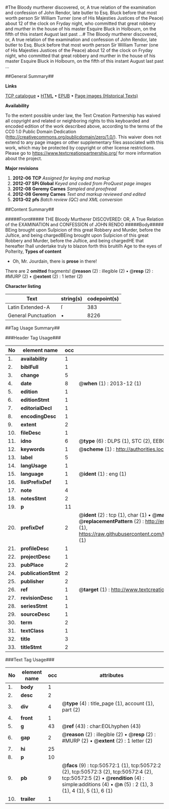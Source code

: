 #The Bloody murtherer discovered, or, A true relation of the examination and confession of John Rendor, late butler to Esq. Bluck before that most worth person Sir William Turner (one of His Majesties Justices of the Peace) about 12 of the clock on Fryday night, who committed that great robbery and murther in the house of his master Esquire Bluck in Holbourn, on the fifth of this instant August last past ...#
The Bloody murtherer discovered, or, A true relation of the examination and confession of John Rendor, late butler to Esq. Bluck before that most worth person Sir William Turner (one of His Majesties Justices of the Peace) about 12 of the clock on Fryday night, who committed that great robbery and murther in the house of his master Esquire Bluck in Holbourn, on the fifth of this instant August last past ...

##General Summary##

**Links**

[TCP catalogue](http://www.ota.ox.ac.uk/tcp/)  • 
[HTML](http://tei.it.ox.ac.uk/tcp/Texts-HTML/free/A28/A28414.html)  • 
[EPUB](http://tei.it.ox.ac.uk/tcp/Texts-EPUB/free/A28/A28414.epub) • 
[Page images (Historical Texts)](https://historicaltexts.jisc.ac.uk/eebo-11898941e)

**Availability**

To the extent possible under law, the Text Creation Partnership has waived all copyright and related or neighboring rights to this keyboarded and encoded edition of the work described above, according to the terms of the CC0 1.0 Public Domain Dedication (http://creativecommons.org/publicdomain/zero/1.0/). This waiver does not extend to any page images or other supplementary files associated with this work, which may be protected by copyright or other license restrictions. Please go to https://www.textcreationpartnership.org/ for more information about the project.

**Major revisions**

1. __2012-06__ __TCP__ *Assigned for keying and markup*
1. __2012-07__ __SPi Global__ *Keyed and coded from ProQuest page images*
1. __2012-08__ __Geremy Carnes__ *Sampled and proofread*
1. __2012-08__ __Geremy Carnes__ *Text and markup reviewed and edited*
1. __2013-02__ __pfs__ *Batch review (QC) and XML conversion*

##Content Summary##

#####Front#####
THE Bloody Murtherer DISCOVERED: OR, A True Relation of the EXAMINATION and CONFESSION of JOHN RENDO
#####Body#####
BEing brought upon Suſpicion of this great Robbery and Murder, before the Juſtice, and being chargedBEing brought upon Suſpicion of this great Robbery and Murder, before the Juſtice, and being chargedHE that hereafter ſhall undertake truly to blazon forth this bruitiſh Age to the eyes of Poſterity, 
**Types of content**

  * Oh, Mr. Jourdain, there is **prose** in there!

There are 2 **omitted** fragments! 
 @__reason__ (2) : illegible (2)  •  @__resp__ (2) : #MURP (2)  •  @__extent__ (2) : 1 letter (2)

**Character listing**


|Text|string(s)|codepoint(s)|
|---|---|---|
|Latin Extended-A|ſ|383|
|General Punctuation|•|8226|

##Tag Usage Summary##

###Header Tag Usage###

|No|element name|occ|attributes|
|---|---|---|---|
|1.|__availability__|1||
|2.|__biblFull__|1||
|3.|__change__|5||
|4.|__date__|8| @__when__ (1) : 2013-12 (1)|
|5.|__edition__|1||
|6.|__editionStmt__|1||
|7.|__editorialDecl__|1||
|8.|__encodingDesc__|1||
|9.|__extent__|2||
|10.|__fileDesc__|1||
|11.|__idno__|6| @__type__ (6) : DLPS (1), STC (2), EEBO-CITATION (1), OCLC (1), VID (1)|
|12.|__keywords__|1| @__scheme__ (1) : http://authorities.loc.gov/ (1)|
|13.|__label__|5||
|14.|__langUsage__|1||
|15.|__language__|1| @__ident__ (1) : eng (1)|
|16.|__listPrefixDef__|1||
|17.|__note__|4||
|18.|__notesStmt__|2||
|19.|__p__|11||
|20.|__prefixDef__|2| @__ident__ (2) : tcp (1), char (1)  •  @__matchPattern__ (2) : ([0-9\-]+):([0-9IVX]+) (1), (.+) (1)  •  @__replacementPattern__ (2) : http://eebo.chadwyck.com/downloadtiff?vid=$1&page=$2 (1), https://raw.githubusercontent.com/textcreationpartnership/Texts/master/tcpchars.xml#$1 (1)|
|21.|__profileDesc__|1||
|22.|__projectDesc__|1||
|23.|__pubPlace__|2||
|24.|__publicationStmt__|2||
|25.|__publisher__|2||
|26.|__ref__|1| @__target__ (1) : http://www.textcreationpartnership.org/docs/. (1)|
|27.|__revisionDesc__|1||
|28.|__seriesStmt__|1||
|29.|__sourceDesc__|1||
|30.|__term__|2||
|31.|__textClass__|1||
|32.|__title__|3||
|33.|__titleStmt__|2||


###Text Tag Usage###

|No|element name|occ|attributes|
|---|---|---|---|
|1.|__body__|1||
|2.|__desc__|2||
|3.|__div__|4| @__type__ (4) : title_page (1), account (1), part (2)|
|4.|__front__|1||
|5.|__g__|43| @__ref__ (43) : char:EOLhyphen (43)|
|6.|__gap__|2| @__reason__ (2) : illegible (2)  •  @__resp__ (2) : #MURP (2)  •  @__extent__ (2) : 1 letter (2)|
|7.|__hi__|25||
|8.|__p__|10||
|9.|__pb__|9| @__facs__ (9) : tcp:50572:1 (1), tcp:50572:2 (2), tcp:50572:3 (2), tcp:50572:4 (2), tcp:50572:5 (2)  •  @__rendition__ (4) : simple:additions (4)  •  @__n__ (5) : 2 (1), 3 (1), 4 (1), 5 (1), 6 (1)|
|10.|__trailer__|1||
